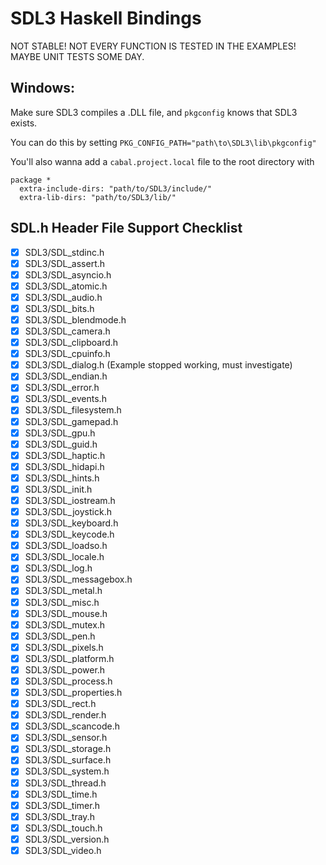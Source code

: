 # SDL3 Haskell Bindings

NOT STABLE! NOT EVERY FUNCTION IS TESTED IN THE EXAMPLES! MAYBE UNIT TESTS SOME DAY.

## Windows:

Make sure SDL3 compiles a .DLL file, and `pkgconfig` knows that SDL3 exists.

You can do this by setting `PKG_CONFIG_PATH="path\to\SDL3\lib\pkgconfig"`

You'll also wanna add a `cabal.project.local` file to the root directory with

```
package *
  extra-include-dirs: "path/to/SDL3/include/"
  extra-lib-dirs: "path/to/SDL3/lib/"
```

## SDL.h Header File Support Checklist
- [x] SDL3/SDL_stdinc.h
- [x] SDL3/SDL_assert.h
- [x] SDL3/SDL_asyncio.h
- [x] SDL3/SDL_atomic.h
- [x] SDL3/SDL_audio.h
- [x] SDL3/SDL_bits.h
- [x] SDL3/SDL_blendmode.h
- [x] SDL3/SDL_camera.h
- [x] SDL3/SDL_clipboard.h
- [x] SDL3/SDL_cpuinfo.h
- [x] SDL3/SDL_dialog.h (Example stopped working, must investigate)
- [x] SDL3/SDL_endian.h
- [x] SDL3/SDL_error.h
- [x] SDL3/SDL_events.h
- [x] SDL3/SDL_filesystem.h
- [x] SDL3/SDL_gamepad.h
- [x] SDL3/SDL_gpu.h
- [x] SDL3/SDL_guid.h
- [x] SDL3/SDL_haptic.h
- [x] SDL3/SDL_hidapi.h
- [x] SDL3/SDL_hints.h
- [x] SDL3/SDL_init.h
- [x] SDL3/SDL_iostream.h
- [x] SDL3/SDL_joystick.h
- [x] SDL3/SDL_keyboard.h
- [x] SDL3/SDL_keycode.h
- [x] SDL3/SDL_loadso.h
- [x] SDL3/SDL_locale.h
- [x] SDL3/SDL_log.h
- [x] SDL3/SDL_messagebox.h
- [x] SDL3/SDL_metal.h
- [x] SDL3/SDL_misc.h
- [x] SDL3/SDL_mouse.h
- [x] SDL3/SDL_mutex.h
- [x] SDL3/SDL_pen.h
- [x] SDL3/SDL_pixels.h
- [x] SDL3/SDL_platform.h
- [x] SDL3/SDL_power.h
- [x] SDL3/SDL_process.h
- [x] SDL3/SDL_properties.h
- [x] SDL3/SDL_rect.h
- [x] SDL3/SDL_render.h
- [x] SDL3/SDL_scancode.h
- [x] SDL3/SDL_sensor.h
- [x] SDL3/SDL_storage.h
- [x] SDL3/SDL_surface.h
- [x] SDL3/SDL_system.h
- [x] SDL3/SDL_thread.h
- [x] SDL3/SDL_time.h
- [x] SDL3/SDL_timer.h
- [x] SDL3/SDL_tray.h
- [x] SDL3/SDL_touch.h
- [x] SDL3/SDL_version.h
- [x] SDL3/SDL_video.h
